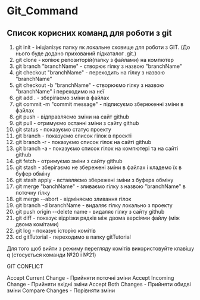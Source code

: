 # Git_Command

## Список корисних команд для роботи з git

1. git init - ініціалізує папку як локальне сховище для роботи з GIT. (До нього буде додано прихований підкаталог .git.)
2. git clone - копіює репозиторій(папку з файлами) на компютер
3. git branch "branchName" - створює гілку з назвою "branchName"
4. git checkout "branchName" - переходить на гілку з назвою "branchName"
5. git checkout -b "branchName" - створюємо гілку з назвою "branchName" і переходимо на неї
6. git add . - зберігаємо зміни в файлах
7. git commit -m "commit message" - підписуємо збереженні зміни в файлах
8. git push - відправляємо зміни на сайт github
9. git pull - отримуємо останні зміни з сайту github
10. git status - показуємо статус проекту
11. git branch - показуємо список гілок в проекті
12. git branch -r - показуємо список гілок на сайті github
13. git branch -a - показуємо список гілок на компютері та на сайті github
14. git fetch - отримуємо зміни з сайту github
15. git stash - зберігаємо не збережені зміни в файлах і кладемо їх в буфер обміну
16. git stash apply - вставляємо збережені зміни з буфера обміну
17. git merge "banchName" - зливаємо гілку з назвою "branchName" в поточну гілку
18. git merge --abort - відміняємо зливання гілок
19. git branch -d branchName - видаляє гілку локально з проекту
20. git push origin --delete name - видаляє гілку з сайту github
21. git diff - показує відрізки рядків між двома версіями файлу (між двома комітами)
22. git log - показує історію комітів
23. cd gitTutorial - переходимо в папку gitTutorial

Для того щоб вийти з режиму перегляду комітів використовуйте клавішу q (стосується команди №20 і №21)

GIT CONFLICT

Accept Current Change - Прийняти поточні зміни
Accept Incoming Change - Прийняти вхідні зміни
Accept Both Changes - Прийняти обидві зміни
Compare Changes - Порівняти зміни
